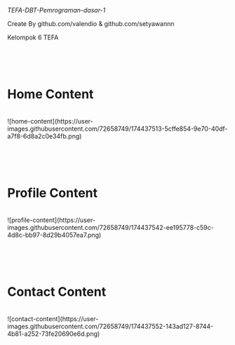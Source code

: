 *TEFA-DBT-Pemrograman-dasar-1* <br>

Create By github.com/valendio & github.com/setyawannn  <br>

Kelompok 6 TEFA <br>

<br><br><br>

<h1>Home Content </h1> <br>
![home-content](https://user-images.githubusercontent.com/72658749/174437513-5cffe854-9e70-40df-a7f8-6d8a2c0e34fb.png)<br>


<br><br><br>

<h1>Profile Content</h1> <br>
![profile-content](https://user-images.githubusercontent.com/72658749/174437542-ee195778-c59c-4d8c-bb97-8d29b4057ea7.png)


<br><br><br>

<h1>Contact Content</h1> <br>
![contact-content](https://user-images.githubusercontent.com/72658749/174437552-143ad127-8744-4b81-a252-73fe20690e6d.png)

